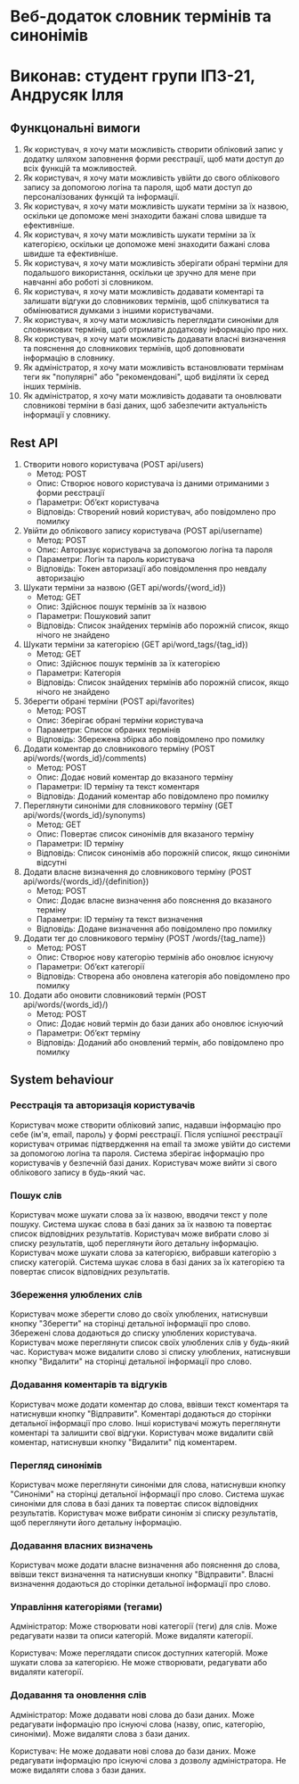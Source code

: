 # Веб-додаток словник термінів та синонімів
# Виконав: студент групи ІПЗ-21, Андрусяк Ілля
## Функцональні вимоги

1.	Як користувач, я хочу мати можливість створити обліковий запис у додатку шляхом заповнення форми реєстрації, щоб мати доступ до всіх функцій та можливостей.
2.	Як користувач, я хочу мати можливість увійти до свого облікового запису за допомогою логіна та пароля, щоб мати доступ до персоналізованих функцій та інформації.
3.	Як користувач, я хочу мати можливість шукати терміни за їх назвою, оскільки це допоможе мені знаходити бажані слова швидше та ефективніше.
4.	Як користувач, я хочу мати можливість шукати терміни за їх категорією, оскільки це допоможе мені знаходити бажані слова швидше та ефективніше.
5.	Як користувач, я хочу мати можливість зберігати обрані терміни для подальшого використання, оскільки це зручно для мене при навчанні або роботі зі словником.
6.	Як користувач, я хочу мати можливість додавати коментарі та залишати відгуки до словникових термінів, щоб спілкуватися та обмінюватися думками з іншими користувачами.
7.	Як користувач, я хочу мати можливість переглядати синоніми для словникових термінів, щоб отримати додаткову інформацію про них.
8.	Як користувач, я хочу мати можливість додавати власні визначення та пояснення до словникових термінів, щоб доповнювати інформацію в словнику.
9.	Як адміністратор, я хочу мати можливість встановлювати термінам теги як "популярні" або "рекомендовані", щоб виділяти їх серед інших термінів.
10.	Як адміністратор, я хочу мати можливість додавати та оновлювати словникові терміни в базі даних, щоб забезпечити актуальність інформації у словнику.

## Rest API

1. Створити нового користувача (POST api/users)
    - Метод: POST
	- Опис: Створює нового користувача із даними отриманими з форми реєстрації
	- Параметри: Об’єкт користувача
	- Відповідь: Створений новий користувач, або повідомлено про помилку
2. Увійти до облікового запису користувача (POST api/username)
    - Метод: POST
	- Опис: Авторизує користувача за допомогою логіна та пароля
	- Параметри: Логін та пароль користувача
	- Відповідь: Токен авторизації або повідомлення про невдалу авторизацію
3. Шукати терміни за назвою (GET api/words/{word_id})
    - Метод: GET
	- Опис: Здійснює пошук термінів за їх назвою
	- Параметри: Пошуковий запит
	- Відповідь: Список знайдених термінів або порожній список, якщо нічого не знайдено
4. Шукати терміни за категорією (GET api/word_tags/{tag_id})
    - Метод: GET
	- Опис: Здійснює пошук термінів за їх категорією
	- Параметри: Категорія
	- Відповідь: Список знайдених термінів або порожній список, якщо нічого не знайдено
5. Зберегти обрані терміни (POST api/favorites)
    - Метод: POST
	- Опис: Зберігає обрані терміни користувача
	- Параметри: Cписок обраних термінів
	- Відповідь: Збережена збірка або повідомлено про помилку
6. Додати коментар до словникового терміну (POST api/words/{words_id}/comments)
    - Метод: POST
	- Опис: Додає новий коментар до вказаного терміну
	- Параметри: ID терміну та текст коментаря
	- Відповідь: Доданий коментар або повідомлено про помилку
7. Переглянути синоніми для словникового терміну (GET api/words/{words_id}/synonyms)
    - Метод: GET
	- Опис: Повертає список синонімів для вказаного терміну
	- Параметри: ID терміну
	- Відповідь: Список синонімів або порожній список, якщо синоніми відсутні
8. Додати власне визначення до словникового терміну (POST api/words/{words_id}/{definition})
    - Метод: POST
    - Опис: Додає власне визначення або пояснення до вказаного терміну
    - Параметри: ID терміну та текст визначення
    - Відповідь: Додане визначення або повідомлено про помилку
9. Додати тег до словникового терміну (POST /words/{tag_name})
    - Метод: POST
	- Опис: Створює нову категорію термінів або оновлює існуючу
	- Параметри: Об’єкт категорії
	- Відповідь: Створена або оновлена категорія або повідомлено про помилку
10. Додати або оновити словниковий термін (POST api/words/{words_id}/)
    - Метод: POST
	- Опис: Додає новий термін до бази даних або оновлює існуючий
	- Параметри: Об’єкт терміну
	- Відповідь: Доданий або оновлений термін, або повідомлено про помилку

## System behaviour

### Реєстрація та авторизація користувачів
  Користувач може створити обліковий запис, надавши інформацію про себе (ім'я, email, пароль) у формі реєстрації.
  Після успішної реєстрації користувач отримає підтвердження на email та зможе увійти до системи за допомогою логіна та пароля.
  Система зберігає інформацію про користувачів у безпечній базі даних.
  Користувач може вийти зі свого облікового запису в будь-який час.
### Пошук слів
  Користувач може шукати слова за їх назвою, вводячи текст у поле пошуку.
  Система шукає слова в базі даних за їх назвою та повертає список відповідних результатів.
  Користувач може вибрати слово зі списку результатів, щоб переглянути його детальну інформацію.
  Користувач може шукати слова за категорією, вибравши категорію з списку категорій.
  Система шукає слова в базі даних за їх категорією та повертає список відповідних результатів.
### Збереження улюблених слів
  Користувач може зберегти слово до своїх улюблених, натиснувши кнопку "Зберегти" на сторінці детальної інформації про слово.
  Збережені слова додаються до списку улюблених користувача.
  Користувач може переглянути список своїх улюблених слів у будь-який час.
  Користувач може видалити слово зі списку улюблених, натиснувши кнопку "Видалити" на сторінці детальної інформації про слово.
### Додавання коментарів та відгуків
  Користувач може додати коментар до слова, ввівши текст коментаря та натиснувши кнопку "Відправити".
  Коментарі додаються до сторінки детальної інформації про слово.
  Інші користувачі можуть переглянути коментарі та залишити свої відгуки.
  Користувач може видалити свій коментар, натиснувши кнопку "Видалити" під коментарем.
### Перегляд синонімів
  Користувач може переглянути синоніми для слова, натиснувши кнопку "Синоніми" на сторінці детальної інформації про слово.
  Система шукає синоніми для слова в базі даних та повертає список відповідних результатів.
  Користувач може вибрати синонім зі списку результатів, щоб переглянути його детальну інформацію.
### Додавання власних визначень
  Користувач може додати власне визначення або пояснення до слова, ввівши текст визначення та натиснувши кнопку "Відправити".
  Власні визначення додаються до сторінки детальної інформації про слово.
### Управління категоріями (тегами)
  Адміністратор:
  Може створювати нові категорії (теги) для слів.
  Може редагувати назви та описи категорій.
  Може видаляти категорії.
  
  Користувач:
  Може переглядати список доступних категорій.
  Може шукати слова за категорією.
  Не може створювати, редагувати або видаляти категорії.
### Додавання та оновлення слів
  Адміністратор:
  Може додавати нові слова до бази даних.
  Може редагувати інформацію про існуючі слова (назву, опис, категорію, синоніми).
  Може видаляти слова з бази даних.
  
  Користувач:
  Не може додавати нові слова до бази даних.
  Може редагувати інформацію про існуючі слова з дозволу адміністратора.
  Не може видаляти слова з бази даних.

